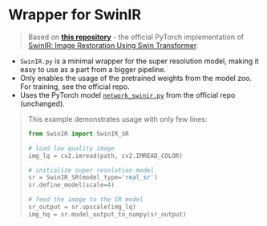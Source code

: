 # Wrapper for SwinIR

> Based on [__this repository__](https://github.com/JingyunLiang/SwinIR) - the official PyTorch implementation of
> [SwinIR: Image Restoration Using Swin Transformer](https://arxiv.org/abs/2108.10257).


* `SwinIR.py` is a minimal wrapper for the super resolution model, making it easy to use as a part from a bigger pipeline.
* Only enables the usage of the pretrained weights from the model zoo. For training, see the official repo.
* Uses the PyTorch model [`network_swinir.py`](https://github.com/JingyunLiang/SwinIR/blob/main/models/network_swinir.py) from the official repo (unchanged).

> This example demonstrates usage with only few lines:
> ```python
> from SwinIR import SwinIR_SR
> 
> # load low quality image
> img_lq = cv2.imread(path, cv2.IMREAD_COLOR)
> 
> # initialize super resolution model
> sr = SwinIR_SR(model_type='real_sr')
> sr.define_model(scale=4)
> 
> # feed the image to the SR model
> sr_output = sr.upscale(img_lq)
> img_hq = sr.model_output_to_numpy(sr_output)
> ```
